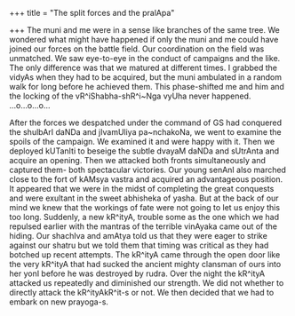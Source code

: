 +++
title = "The split forces and the pralApa"

+++
The muni and me were in a sense like branches of the same tree. We
wondered what might have happened if only the muni and me could have
joined our forces on the battle field. Our coordination on the field was
unmatched. We saw eye-to-eye in the conduct of campaigns and the like.
The only difference was that we matured at different times. I grabbed
the vidyAs when they had to be acquired, but the muni ambulated in a
random walk for long before he achieved them. This phase-shifted me and
him and the locking of the vR^iShabha-shR^i\~Nga vyUha never happened.  
…o…o…o…

After the forces we despatched under the command of GS had conquered the
shulbArI daNDa and jIvamUliya pa\~nchakoNa, we went to examine the
spoils of the campaign. We examined it and were happy with it. Then we
deployed kUTanIti to beseige the subtle dvayaM daNDa and sUtrAnta and
acquire an opening. Then we attacked both fronts simultaneously and
captured them- both spectacular victories. Our young senAnI also marched
close to the fort of kAMsya vastra and acquired an advantageous
position. It appeared that we were in the midst of completing the great
conquests and were exultant in the sweet abhisheka of yasha. But at the
back of our mind we knew that the workings of fate were not going to let
us enjoy this too long. Suddenly, a new kR^ityA, trouble some as the one
which we had repulsed earlier with the mantras of the terrible vinAyaka
came out of the hiding. Our shachIva and amAtya told us that they were
eager to strike against our shatru but we told them that timing was
critical as they had botched up recent attempts. The kR^ityA came
through the open door like the very kR^ityA that had sucked the ancient
mighty clansman of ours into her yonI before he was destroyed by rudra.
Over the night the kR^ityA attacked us repeatedly and diminished our
strength. We did not whether to directly attack the kR^ityAkR^it-s or
not. We then decided that we had to embark on new prayoga-s.
